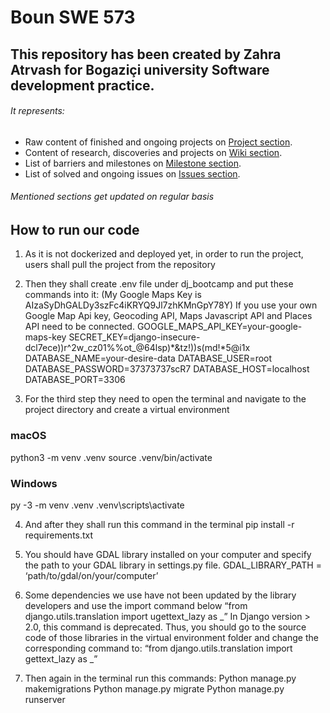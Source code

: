 # Boun SWE 573
## This repository has been created by Zahra Atrvash for Bogaziçi university Software development practice.
###### It represents: 
- Raw content of finished and ongoing projects on [Project section](https://github.com/sahar-avsh/Zahra-Atrvash/projects).
- Content of research, discoveries and projects on [Wiki section](https://github.com/sahar-avsh/Zahra-Atrvash/wiki).
- List of barriers and milestones on [Milestone section](https://github.com/sahar-avsh/Zahra-Atrvash/milestones).
- List of solved and ongoing issues on [Issues section](https://github.com/sahar-avsh/Zahra-Atrvash/issues).
###### Mentioned sections get updated on regular basis

## How to run our code

1.  As it is not dockerized and deployed yet, in order to run the project, users shall pull the project from the repository

2. Then they shall create .env file under dj_bootcamp and put these commands into it:
(My Google Maps Key is AIzaSyDhGALDy3szFc4iKRYQ9Jl7zhKMnGpY78Y)
If you use your own Google Map Api key, Geocoding API, Maps Javascript API and Places API need to be connected.
​​GOOGLE_MAPS_API_KEY=your-google-maps-key
SECRET_KEY=django-insecure-dcl7ece))r^2w_cz01%%ot_@64lsp)*&tz!))s(md!*5@i1x
DATABASE_NAME=your-desire-data
DATABASE_USER=root
DATABASE_PASSWORD=37373737scR7
DATABASE_HOST=localhost
DATABASE_PORT=3306

3. For the third step they need to open the terminal and navigate to the project directory and create a virtual environment
### macOS
python3 -m venv .venv
source .venv/bin/activate
### Windows
py -3 -m venv .venv
.venv\scripts\activate

4. And after they shall run this command in the terminal
pip install -r requirements.txt

5. You should have GDAL library installed on your computer and specify the path to your GDAL library in settings.py file.
GDAL_LIBRARY_PATH = ‘path/to/gdal/on/your/computer’

6. Some dependencies we use have not been updated by the library developers and use the import command below
 “from django.utils.translation import ugettext_lazy as _”
In Django version > 2.0, this command is deprecated. Thus, you should go to the source code of those libraries in the virtual environment folder and change the corresponding command to:
“from django.utils.translation import gettext_lazy as _”

7. Then again in the terminal run this commands:
Python manage.py makemigrations
Python manage.py migrate
Python manage.py runserver
